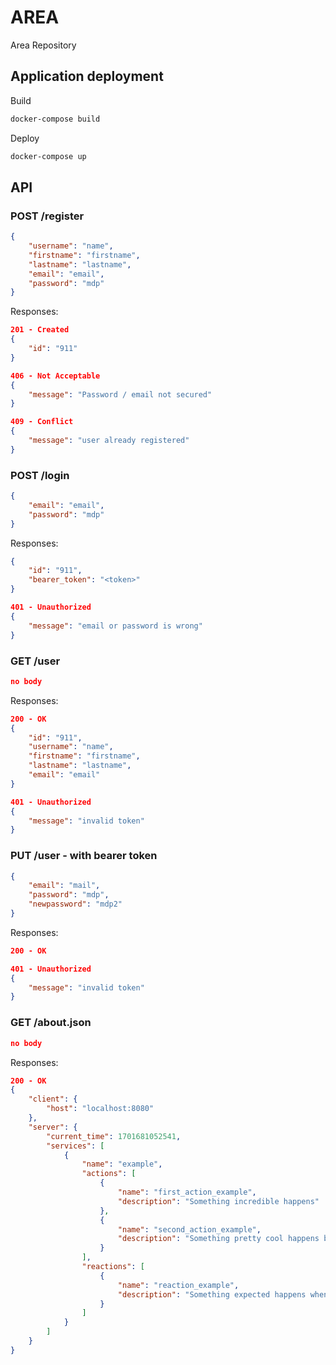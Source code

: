 # AREA
Area Repository

## Application deployment
Build
```bash
docker-compose build
```
Deploy
```bash
docker-compose up
```

## API
### POST /register
```json
{
    "username": "name",
    "firstname": "firstname",
    "lastname": "lastname",
    "email": "email",
    "password": "mdp"
}
```

Responses:
```json
201 - Created
{
    "id": "911"
}
```
```json
406 - Not Acceptable
{
    "message": "Password / email not secured"
}
```
```json
409 - Conflict
{
    "message": "user already registered"
}
```

### POST /login
```json
{
    "email": "email",
    "password": "mdp"
}
```

Responses:
```json
{
    "id": "911",
    "bearer_token": "<token>"
}
```
```json
401 - Unauthorized
{
    "message": "email or password is wrong"
}
```

### GET /user
```json
no body
```

Responses:
```json
200 - OK
{
    "id": "911",
    "username": "name",
    "firstname": "firstname",
    "lastname": "lastname",
    "email": "email"
}
```
```json
401 - Unauthorized
{
    "message": "invalid token"
}
```

### PUT /user - with bearer token
```json
{
    "email": "mail",
    "password": "mdp",
    "newpassword": "mdp2"
}
```

Responses:
```json
200 - OK
```
```json
401 - Unauthorized
{
    "message": "invalid token"
}
```

### GET /about.json
```json
no body
```

Responses:
```json
200 - OK
{
    "client": {
        "host": "localhost:8080"
    },
    "server": {
        "current_time": 1701681052541,
        "services": [
            {
                "name": "example",
                "actions": [
                    {
                        "name": "first_action_example",
                        "description": "Something incredible happens"
                    },
                    {
                        "name": "second_action_example",
                        "description": "Something pretty cool happens but it's different from the first action"
                    }
                ],
                "reactions": [
                    {
                        "name": "reaction_example",
                        "description": "Something expected happens when the action is triggered"
                    }
                ]
            }
        ]
    }
}
```
